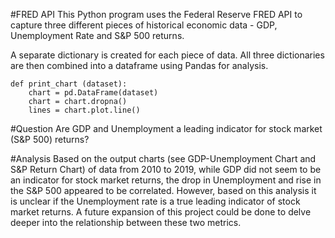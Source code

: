 #FRED API
This Python program uses the Federal Reserve FRED API to capture three different pieces of historical economic data - GDP, Unemployment Rate and S&P 500 returns.

A separate dictionary is created for each piece of data.  All three dictionaries are then combined into a dataframe using Pandas for analysis.

	def print_chart (dataset):
	    chart = pd.DataFrame(dataset)
	    chart = chart.dropna()
	    lines = chart.plot.line()

#Question
Are GDP and Unemployment a leading indicator for stock market (S&P 500) returns?

#Analysis
Based on the output charts (see GDP-Unemployment Chart and S&P Return Chart) of data from 2010 to 2019, while GDP did not seem to be an indicator for stock market returns, the drop in Unemployment and rise in the S&P 500 appeared to be correlated. However, based on this analysis it is unclear if the Unemployment rate is a true leading indicator of stock market returns.  A future expansion of this project could be done to delve deeper into the relationship between these two metrics.